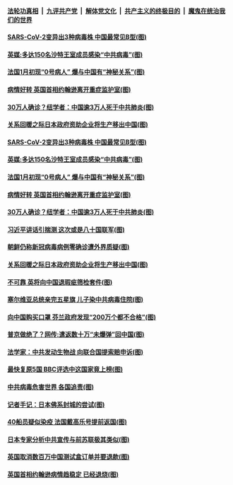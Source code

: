 

####  [法轮功真相](../../../../basic/blob/master/README.md?t=04102201) &nbsp;|&nbsp; [九评共产党](../../../../9ping.md/blob/master/README.md?t=04102201) &nbsp;|&nbsp; [解体党文化](../../../../jtdwh.md/blob/master/README.md?t=04102201)  &nbsp;|&nbsp; [共产主义的终极目的](../../../../gczydzjmd.md/blob/master/README.md?t=04102201) &nbsp;|&nbsp; [魔鬼在统治我们的世界](../../../../mgztzwmdsj.md/blob/master/README.md?t=04102201) 

#### [SARS-CoV-2变异出3种病毒株 中国最常见B型(图)](../pages/p9/929311.md?t=04102201) 

#### [英媒:多达150名沙特王室成员感染“中共病毒”(图)](../pages/p9/929323.md?t=04102201) 

#### [法国1月初现“0号病人” 爆与中国有“神秘关系”(图)](../pages/p9/929270.md?t=04102201) 

#### [病情好转 英国首相约翰逊离开重症监护室(图)](../pages/p9/929255.md?t=04102201) 

#### [30万人确诊？纽学者：中国逾3万人死于中共肺炎(图)](../pages/p9/929169.md?t=04102201) 

#### [关系回暖之际日本政府资助企业将生产移出中国(图)](../pages/p9/929231.md?t=04102201) 

#### [SARS-CoV-2变异出3种病毒株 中国最常见B型(图)](../pages/p9/929311.md?t=04102201) 

#### [英媒:多达150名沙特王室成员感染“中共病毒”(图)](../pages/p9/929323.md?t=04102201) 

#### [法国1月初现“0号病人” 爆与中国有“神秘关系”(图)](../pages/p9/929270.md?t=04102201) 

#### [病情好转 英国首相约翰逊离开重症监护室(图)](../pages/p9/929255.md?t=04102201) 

#### [30万人确诊？纽学者：中国逾3万人死于中共肺炎(图)](../pages/p9/929169.md?t=04102201) 

#### [习近平讲话引揣测 这次或是八十国联军(图)](../pages/p9/929246.md?t=04102201) 

#### [朝鲜仍称新冠病毒病例零确诊遭外界质疑(图)](../pages/p9/929244.md?t=04102201) 

#### [关系回暖之际日本政府资助企业将生产移出中国(图)](../pages/p9/929231.md?t=04102201) 

#### [不可靠 英将向中国退瑕疵筛检套件(图)](../pages/p9/929165.md?t=04102201) 

#### [塞尔维亚总统亲完五星旗 儿子染中共病毒住院(图)](../pages/p9/929145.md?t=04102201) 

#### [向中国购买口罩 芬兰政府发现“200万个都不合格”(图)](../pages/p9/929129.md?t=04102201) 

#### [普京做绝了？网传:遣返数十万“未爆弹”回中国(图)](../pages/p9/929142.md?t=04102201) 

#### [法学家：中共发动生物战 向联合国提索赔申诉(图)](../pages/p9/929060.md?t=04102201) 

#### [最快复原5国 BBC评选中这国家竟上榜(图)](../pages/p9/929069.md?t=04102201) 

#### [中共病毒危害世界 各国追责(图)](../pages/p9/929118.md?t=04102201) 

#### [记者手记：日本佛系封城的尝试(图)](../pages/p9/929111.md?t=04102201) 

#### [40船员疑似染疫 法国戴高乐号提前返国(图)](../pages/p9/929109.md?t=04102201) 

#### [日本专家分析中共宣传与前苏联极其类似(图)](../pages/p9/929095.md?t=04102201) 

#### [英国取消数百万中国测试盒订单并要退款(图)](../pages/p9/929090.md?t=04102201) 

#### [英国首相约翰逊病情趋稳定 已经退烧(图)](../pages/p9/929072.md?t=04102201) 

